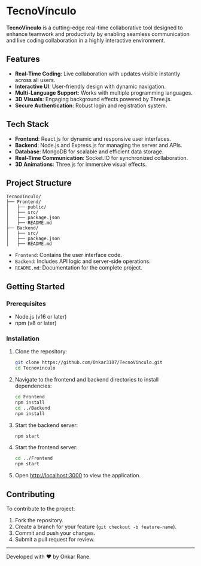 # TecnoVínculo

**TecnoVínculo** is a cutting-edge real-time collaborative tool designed to enhance teamwork and productivity by enabling seamless communication and live coding collaboration in a highly interactive environment.

## Features

- **Real-Time Coding**: Live collaboration with updates visible instantly across all users.
- **Interactive UI**: User-friendly design with dynamic navigation.
- **Multi-Language Support**: Works with multiple programming languages.
- **3D Visuals**: Engaging background effects powered by Three.js.
- **Secure Authentication**: Robust login and registration system.

## Tech Stack

- **Frontend**: React.js for dynamic and responsive user interfaces.
- **Backend**: Node.js and Express.js for managing the server and APIs.
- **Database**: MongoDB for scalable and efficient data storage.
- **Real-Time Communication**: Socket.IO for synchronized collaboration.
- **3D Animations**: Three.js for immersive visual effects.

## Project Structure

```
TecnoVínculo/
├── Frontend/
│   ├── public/
│   ├── src/
│   ├── package.json
│   ├── README.md
├── Backend/
│   ├── src/
│   ├── package.json
│   ├── README.md
```

- `Frontend`: Contains the user interface code.
- `Backend`: Includes API logic and server-side operations.
- `README.md`: Documentation for the complete project.

## Getting Started

### Prerequisites

- Node.js (v16 or later)
- npm (v8 or later)

### Installation

1. Clone the repository:
   ```bash
   git clone https://github.com/Onkar3107/TecnoVinculo.git
   cd Tecnovinculo
   ```

2. Navigate to the frontend and backend directories to install dependencies:
   ```bash
   cd Frontend
   npm install
   cd ../Backend
   npm install
   ```

3. Start the backend server:
   ```bash
   npm start
   ```

4. Start the frontend server:
   ```bash
   cd ../Frontend
   npm start
   ```

5. Open [http://localhost:3000](http://localhost:3000) to view the application.

## Contributing

To contribute to the project:
1. Fork the repository.
2. Create a branch for your feature (`git checkout -b feature-name`).
3. Commit and push your changes.
4. Submit a pull request for review.

---

Developed with ❤️ by Onkar Rane.